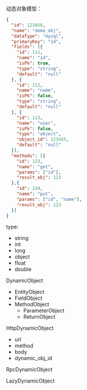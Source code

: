 动态对象模型：
```json
{
  "id": 123456,
  "name": "demo_obj",
  "dataType": "mysql",
  "primaryKey": "id",
  "fields": [{
    "id": 111,
    "name": "id",
    "isPk": true,
    "type": "string",
    "default": "null"
  }, {
    "id": 112,
    "name": "name",
    "isPk": false,
    "type": "string",
    "default": "null"
  }, {
    "id": 113,
    "name": "user",
    "isPk": false,
    "type": "object",
    "object_id": 123455,
    "default": "null"
  }],
  "methods": [{
    "id": 123,
    "name": "get",
    "params": ["id"],
    "result_obj": 123
  },{
    "id": 234,
    "name": "put",
    "params": ["id", "name"],
    "result_obj": 123
  }]
}
```

type:
- string
- int
- long
- object
- float
- double


DynamicObject
- EntityObject
- FieldObject
- MethodObject
  - ParameterObject
  - ReturnObject

HttpDynamicObject
- url
- method
- body
- dynamic_obj_id

RpcDynamicObject


LazyDynamicObject
